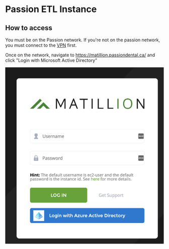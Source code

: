 # Passion ETL Instance

## How to access

You must be on the Passion network. If you're not on the passion network, you must connect to the [VPN]() first. 

Once on the network, navigate to https://matillion.passiondental.ca/ and click "Login with Microsoft Active Directory"

![matillion-login](images/matillion-login.png)